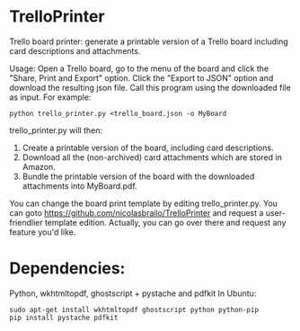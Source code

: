 TrelloPrinter
=============

Trello board printer: generate a printable version of a Trello board including card descriptions and attachments.

Usage: Open a Trello board, go to the menu of the board and click the "Share, Print and Export" option. Click the "Export to JSON" option and download the resulting json file. Call this program using the downloaded file as input. For example:

    python trello_printer.py <trello_board.json -o MyBoard

trello_printer.py will then:
 1. Create a printable version of the board, including card descriptions.
 2. Download all the (non-archived) card attachments which are stored in Amazon.
 3. Bundle the printable version of the board with the downloaded attachments into MyBoard.pdf.

You can change the board print template by editing trello_printer.py. You can goto https://github.com/nicolasbrailo/TrelloPrinter and request a user-friendlier template edition. Actually, you can go over there and request any feature you'd like.

Dependencies:
=============
Python, wkhtmltopdf, ghostscript + pystache and pdfkit
In Ubuntu:

    sudo apt-get install wkhtmltopdf ghostscript python python-pip 
    pip install pystache pdfkit


